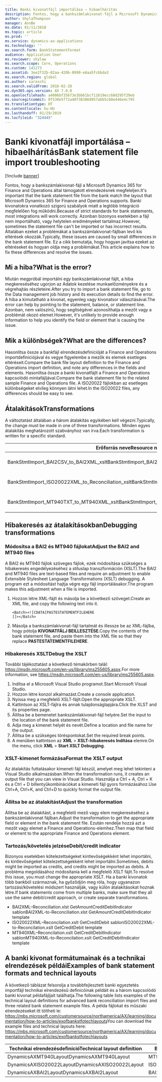```yaml
---
title: Banki kivonatfájl importálása – hibaelhárítás
description: Fontos, hogy a bankszámlakivonat-fájl a Microsoft Dynamics 365 for Finance and Operations által támogatott elrendezésnek megfeleljen. Banki kivonatokra vonatkozó szigorú szabályok miatt a legtöbb Integráció megfelelően fog működni. Azonban bizonyos esetekben a fájl nem importálható, vagy helytelen eredményeket tartalmaz. Általában ezeket a problémákat a bankszámlakivonat-fájlban levő kis eltérések okozzák. Ez a cikk bemutatja, hogy hogyan javítsa ezeket az eltéréseket és hogyan oldja meg a problémákat.
author: ShylaThompson
manager: AnnBe
ms.date: 01/11/2018
ms.topic: article
ms.prod: ''
ms.service: dynamics-ax-applications
ms.technology: ''
ms.search.form: BankStatementFormat
audience: Application User
ms.reviewer: shylaw
ms.search.scope: Core, Operations
ms.custom: 141273
ms.assetid: 3ee2f32b-02aa-420b-8990-e6aa5fc6bda3
ms.search.region: global
ms.author: saraschi
ms.search.validFrom: 2016-02-28
ms.dyn365.ops.version: AX 7.0.0
ms.openlocfilehash: a4006bf35673e3bb61bcf11619ecc68d295f29eb
ms.sourcegitcommit: 0f530e5f72a40f383868957a6b5cb0e446e4c795
ms.translationtype: HT
ms.contentlocale: hu-HU
ms.lasthandoff: 01/29/2019
ms.locfileid: "324445"
---
```

# <a name="bank-statement-file-import-troubleshooting"></a><span data-ttu-id="3b7aa-107">Banki kivonatfájl importálása – hibaelhárítás</span><span class="sxs-lookup"><span data-stu-id="3b7aa-107">Bank statement file import troubleshooting</span></span>

[!include [banner](../includes/banner.md)]

<span data-ttu-id="3b7aa-108">Fontos, hogy a bankszámlakivonat-fájl a Microsoft Dynamics 365 for Finance and Operations által támogatott elrendezésnek megfeleljen.</span><span class="sxs-lookup"><span data-stu-id="3b7aa-108">It's important that the bank statement file from the bank match the layout that Microsoft Dynamics 365 for Finance and Operations supports.</span></span> <span data-ttu-id="3b7aa-109">Banki kivonatokra vonatkozó szigorú szabályok miatt a legtöbb Integráció megfelelően fog működni.</span><span class="sxs-lookup"><span data-stu-id="3b7aa-109">Because of strict standards for bank statements, most integrations will work correctly.</span></span> <span data-ttu-id="3b7aa-110">Azonban bizonyos esetekben a fájl nem importálható, vagy helytelen eredményeket tartalmaz.</span><span class="sxs-lookup"><span data-stu-id="3b7aa-110">However, sometimes the statement file can't be imported or has incorrect results.</span></span> <span data-ttu-id="3b7aa-111">Általában ezeket a problémákat a bankszámlakivonat-fájlban levő kis eltérések okozzák.</span><span class="sxs-lookup"><span data-stu-id="3b7aa-111">Typically, these issues are caused by small differences in the bank statement file.</span></span> <span data-ttu-id="3b7aa-112">Ez a cikk bemutatja, hogy hogyan javítsa ezeket az eltéréseket és hogyan oldja meg a problémákat.</span><span class="sxs-lookup"><span data-stu-id="3b7aa-112">This article explains how to fix these differences and resolve the issues.</span></span>

<a name="what-is-the-error"></a><span data-ttu-id="3b7aa-113">Mi a hiba?</span><span class="sxs-lookup"><span data-stu-id="3b7aa-113">What is the error?</span></span>
------------------

<span data-ttu-id="3b7aa-114">Miután megpróbál importálni egy bankszámlakivonat fájlt, a hiba megkereséséhez ugorjon az Adatok kezelése munkaelőzményekre és a végrehajtás részleteire.</span><span class="sxs-lookup"><span data-stu-id="3b7aa-114">After you try to import a bank statement file, go to the Data management job history and its execution details to find the error.</span></span> <span data-ttu-id="3b7aa-115">A hiba a kimutatható a kivonat, egyenleg vagy kivonatsor választásával.</span><span class="sxs-lookup"><span data-stu-id="3b7aa-115">The error can help by pointing to the statement, balance, or statement line.</span></span> <span data-ttu-id="3b7aa-116">Azonban, nem valószínű, hogy segítségével azonosíthatja a mezőt vagy a problémát okozó elemet.</span><span class="sxs-lookup"><span data-stu-id="3b7aa-116">However, it's unlikely to provide enough information to help you identify the field or element that is causing the issue.</span></span>

## <a name="what-are-the-differences"></a><span data-ttu-id="3b7aa-117">Mik a különbségek?</span><span class="sxs-lookup"><span data-stu-id="3b7aa-117">What are the differences?</span></span>
<span data-ttu-id="3b7aa-118">Hasonlítsa össze a bankfájl elrendezésdefinícióját a Finance and Operations importdefiníciójával és vegye figyelembe a mezők és elemek esetleges eltéréseit.</span><span class="sxs-lookup"><span data-stu-id="3b7aa-118">Compare the bank file layout definition to the Finance and Operations import definition, and note any differences in the fields and elements.</span></span> <span data-ttu-id="3b7aa-119">Hasonlítsa össze a banki kivonatfájlt a Finance and Operations kapcsolódó mintafájljával.</span><span class="sxs-lookup"><span data-stu-id="3b7aa-119">Compare the bank statement file to the related sample Finance and Operations file.</span></span> <span data-ttu-id="3b7aa-120">A ISO20022 fájlokban az esetleges különbségeket elvileg könnyen látni lehet.</span><span class="sxs-lookup"><span data-stu-id="3b7aa-120">In the ISO20022 files, any differences should be easy to see.</span></span>

## <a name="transformations"></a><span data-ttu-id="3b7aa-121">Átalakítások</span><span class="sxs-lookup"><span data-stu-id="3b7aa-121">Transformations</span></span>
<span data-ttu-id="3b7aa-122">A változtatást általában a három átalakítás egyikében kell végezni.</span><span class="sxs-lookup"><span data-stu-id="3b7aa-122">Typically, the change must be made in one of three transformations.</span></span> <span data-ttu-id="3b7aa-123">Minden egyes átalakítás meghatározott szabványhoz van írva.</span><span class="sxs-lookup"><span data-stu-id="3b7aa-123">Each transformation is written for a specific standard.</span></span>

| <span data-ttu-id="3b7aa-124">Erőforrás neve</span><span class="sxs-lookup"><span data-stu-id="3b7aa-124">Resource name</span></span>                                         | <span data-ttu-id="3b7aa-125">Fájlnév</span><span class="sxs-lookup"><span data-stu-id="3b7aa-125">File name</span></span>                          |
|-------------------------------------------------------|------------------------------------|
| <span data-ttu-id="3b7aa-126">BankStmtImport\_BAI2CSV\_to\_BAI2XML\_xslt</span><span class="sxs-lookup"><span data-stu-id="3b7aa-126">BankStmtImport\_BAI2CSV\_to\_BAI2XML\_xslt</span></span>            | <span data-ttu-id="3b7aa-127">BAI2CSV-to-BAI2XML.xslt</span><span class="sxs-lookup"><span data-stu-id="3b7aa-127">BAI2CSV-to-BAI2XML.xslt</span></span>            |
| <span data-ttu-id="3b7aa-128">BankStmtImport\_ISO20022XML\_to\_Reconciliation\_xslt</span><span class="sxs-lookup"><span data-stu-id="3b7aa-128">BankStmtImport\_ISO20022XML\_to\_Reconciliation\_xslt</span></span> | <span data-ttu-id="3b7aa-129">ISO20022XML-to-Reconciliation.xslt</span><span class="sxs-lookup"><span data-stu-id="3b7aa-129">ISO20022XML-to-Reconciliation.xslt</span></span> |
| <span data-ttu-id="3b7aa-130">BankStmtImport\_MT940TXT\_to\_MT940XML\_xslt</span><span class="sxs-lookup"><span data-stu-id="3b7aa-130">BankStmtImport\_MT940TXT\_to\_MT940XML\_xslt</span></span>          | <span data-ttu-id="3b7aa-131">MT940TXT-to-MT940XML.xslt</span><span class="sxs-lookup"><span data-stu-id="3b7aa-131">MT940TXT-to-MT940XML.xslt</span></span>          |

## <a name="debugging-transformations"></a><span data-ttu-id="3b7aa-132">Hibakeresés az átalakításokban</span><span class="sxs-lookup"><span data-stu-id="3b7aa-132">Debugging transformations</span></span>
### <a name="adjust-the-bai2-and-mt940-files"></a><span data-ttu-id="3b7aa-133">Módosítsa a BAI2 és MT940 fájlokat</span><span class="sxs-lookup"><span data-stu-id="3b7aa-133">Adjust the BAI2 and MT940 files</span></span>

<span data-ttu-id="3b7aa-134">A BAI2 és MT940 fájlok szöveges fájlok, ezek módosítása szükséges a hibakeresés engedélyezéséhez a stíluslap transzformáción (XSLT).</span><span class="sxs-lookup"><span data-stu-id="3b7aa-134">The BAI2 and MT940 files are text-based files and require an adjustment to enable Extensible Stylesheet Language Transformations (XSLT) debugging.</span></span> <span data-ttu-id="3b7aa-135">A program ezt a módosítást hajtja végre egy fájl importálásakor.</span><span class="sxs-lookup"><span data-stu-id="3b7aa-135">The program makes this adjustment when a file is imported.</span></span>

1.  <span data-ttu-id="3b7aa-136">Hozzon létre XML-fájlt és másolja be a következő szöveget.</span><span class="sxs-lookup"><span data-stu-id="3b7aa-136">Create an XML file, and copy the following text into it.</span></span>

        <Batch><![CDATA[PASTESTATEMENTFILEHERE
        ]]></Batch>

2.  <span data-ttu-id="3b7aa-137">Másolja a bankszámlakivonat-fájl tartalmát és illessze be az XML-fájlba, hogy pótolja **KIVONATFÁLJ BEILLESZTÉSE**.</span><span class="sxs-lookup"><span data-stu-id="3b7aa-137">Copy the contents of the bank statement file, and paste them into the XML file so that they replace **PASTESTATEMENTFILEHERE**.</span></span>

### <a name="debug-the-xslt"></a><span data-ttu-id="3b7aa-138">Hibakeresés XSLT</span><span class="sxs-lookup"><span data-stu-id="3b7aa-138">Debug the XSLT</span></span>

<span data-ttu-id="3b7aa-139">További tájékoztatást a következő témakörben talál: <https://msdn.microsoft.com/en-us/library/ms255605.aspx>.</span><span class="sxs-lookup"><span data-stu-id="3b7aa-139">For more information, see <https://msdn.microsoft.com/en-us/library/ms255605.aspx>.</span></span>

1.  <span data-ttu-id="3b7aa-140">Indítsa el a Microsoft Visual Studio programot.</span><span class="sxs-lookup"><span data-stu-id="3b7aa-140">Start Microsoft Visual Studio.</span></span>
2.  <span data-ttu-id="3b7aa-141">Hozzon létre konzol alkalmazást.</span><span class="sxs-lookup"><span data-stu-id="3b7aa-141">Create a console application.</span></span>
3.  <span data-ttu-id="3b7aa-142">Nyissa meg a megfelelő XSLT-fájlt.</span><span class="sxs-lookup"><span data-stu-id="3b7aa-142">Open the appropriate XSLT.</span></span>
4.  <span data-ttu-id="3b7aa-143">Kattintson az XSLT-fájlra és annak tulajdonságlapjára.</span><span class="sxs-lookup"><span data-stu-id="3b7aa-143">Click the XLST and its properties page.</span></span>
5.  <span data-ttu-id="3b7aa-144">Állítsa be a bemenetet bankszámlakivonat-fájl helyére.</span><span class="sxs-lookup"><span data-stu-id="3b7aa-144">Set the input to the location of the bank statement file.</span></span>
6.  <span data-ttu-id="3b7aa-145">Adja meg a kimenet helyét és nevét.</span><span class="sxs-lookup"><span data-stu-id="3b7aa-145">Define a location and file name for the output.</span></span>
7.  <span data-ttu-id="3b7aa-146">Állítsa be a szükséges töréspontokat.</span><span class="sxs-lookup"><span data-stu-id="3b7aa-146">Set the required break points.</span></span>
8.  <span data-ttu-id="3b7aa-147">A menüben kattintson az **XML** &gt; **XSLT-hibakeresés Indítása** elemre.</span><span class="sxs-lookup"><span data-stu-id="3b7aa-147">On the menu, click **XML** &gt; **Start XSLT Debugging**.</span></span>

### <a name="format-the-xslt-output"></a><span data-ttu-id="3b7aa-148">XSLT-kimenet formázása</span><span class="sxs-lookup"><span data-stu-id="3b7aa-148">Format the XSLT output</span></span>

<span data-ttu-id="3b7aa-149">Az átalakítás futtatásakor kimeneti fájl készül, amelyet meg lehet tekinteni a Visual Studio alkalmazásban.</span><span class="sxs-lookup"><span data-stu-id="3b7aa-149">When the transformation runs, it creates an output file that you can view in Visual Studio.</span></span> <span data-ttu-id="3b7aa-150">Használja a Ctrl + A, Ctrl + K és a Ctrl + D billentyűkombinációkat a kimeneti fájl gyors formázásához.</span><span class="sxs-lookup"><span data-stu-id="3b7aa-150">Use Ctrl+A, Ctrl+K, and Ctrl+D to quickly format the output file.</span></span>

### <a name="adjust-the-transformation"></a><span data-ttu-id="3b7aa-151">Állítsa be az átalakítást</span><span class="sxs-lookup"><span data-stu-id="3b7aa-151">Adjust the transformation</span></span>

<span data-ttu-id="3b7aa-152">Állítsa be az átalakítást, a megfelelő mező vagy elem megkereséséhez a bankszámlakivonat fájlban.</span><span class="sxs-lookup"><span data-stu-id="3b7aa-152">Adjust the transformation to get the appropriate field or element in the bank statement file.</span></span> <span data-ttu-id="3b7aa-153">Ezután rendelje hozzá azt a mezőt vagy elemet a Finance and Operations-elemhez.</span><span class="sxs-lookup"><span data-stu-id="3b7aa-153">Then map that field or element to the appropriate Finance and Operations element.</span></span>

### <a name="debitcredit-indicator"></a><span data-ttu-id="3b7aa-154">Tartozás/követelés jelzése</span><span class="sxs-lookup"><span data-stu-id="3b7aa-154">Debit/credit indicator</span></span>

<span data-ttu-id="3b7aa-155">Bizonyos esetekben kötelezettségeket kintlevőségekként lehet importálni, és kintlevőségeket kötelezettségekként lehet importálni.</span><span class="sxs-lookup"><span data-stu-id="3b7aa-155">Sometimes, debits might be imported as credits, and credits might be imported as debits.</span></span> <span data-ttu-id="3b7aa-156">A probléma megoldásához módosítania kell a megfelelő XSLT fájlt.</span><span class="sxs-lookup"><span data-stu-id="3b7aa-156">To resolve this issue, you must change the appropriate XSLT.</span></span> <span data-ttu-id="3b7aa-157">Ha a banki kivonatok több bankból származnak, ha győződjön meg róla, hogy ugyanazon tartozási/követelési módszert használják, vagy külön átalakításokat hoznak létre.</span><span class="sxs-lookup"><span data-stu-id="3b7aa-157">If bank statements come from multiple banks, make sure that they all use the same debit/credit approach, or create separate transformations.</span></span>

-   <span data-ttu-id="3b7aa-158">BAI2XML–Reconciliation.xlst GetAmountCreditDebitIndicator sablon</span><span class="sxs-lookup"><span data-stu-id="3b7aa-158">BAI2XML-to-Reconciliation.xlst GetAmountCreditDebitIndicator template</span></span>
-   <span data-ttu-id="3b7aa-159">ISO20022XML–Reconcilation.xslt GetCreditDebit sablon</span><span class="sxs-lookup"><span data-stu-id="3b7aa-159">ISO20022XML-to-Reconcilation.xslt GetCreditDebit template</span></span>
-   <span data-ttu-id="3b7aa-160">MT940XML–Reconcilation.xslt GetCreditDebitIndicator sablon</span><span class="sxs-lookup"><span data-stu-id="3b7aa-160">MT940XML-to-Reconcilation.xslt GetCreditDebitIndicator template</span></span>

## <a name="examples-of-bank-statement-formats-and-technical-layouts"></a><span data-ttu-id="3b7aa-161">A banki kivonat formátumainak és a technikai elrendezések példái</span><span class="sxs-lookup"><span data-stu-id="3b7aa-161">Examples of bank statement formats and technical layouts</span></span>
<span data-ttu-id="3b7aa-162">A következő táblázat felsorolja a továbbfejlesztett banki egyeztetés importfájl technikai elrendezésű definicóinak példáit és a három kapcsolódó banki kivonat példafájljait találhatja.</span><span class="sxs-lookup"><span data-stu-id="3b7aa-162">The following table lists examples of the technical layout definitions for advanced bank reconciliation import files and three related bank statement example files.</span></span> <span data-ttu-id="3b7aa-163">A példa fájlokat és műszaki elrendezéseket itt töltheti le: https://mbs.microsoft.com/customersource/northamerica/AX/learning/documentation/how-to-articles/exofbankstfotechlayouts</span><span class="sxs-lookup"><span data-stu-id="3b7aa-163">You can download the example files and technical layouts here: https://mbs.microsoft.com/customersource/northamerica/AX/learning/documentation/how-to-articles/exofbankstfotechlayouts</span></span>  


| <span data-ttu-id="3b7aa-164">Technikai elrendezésdefiníció</span><span class="sxs-lookup"><span data-stu-id="3b7aa-164">Technical layout definition</span></span>                             | <span data-ttu-id="3b7aa-165">Banki kivonat példafájl</span><span class="sxs-lookup"><span data-stu-id="3b7aa-165">Bank statement example file</span></span>          |
|---------------------------------------------------------|--------------------------------------|
| <span data-ttu-id="3b7aa-166">DynamicsAXMT940Layout</span><span class="sxs-lookup"><span data-stu-id="3b7aa-166">DynamicsAXMT940Layout</span></span>                                   | <span data-ttu-id="3b7aa-167">MT940StatementExample</span><span class="sxs-lookup"><span data-stu-id="3b7aa-167">MT940StatementExample</span></span>                |
| <span data-ttu-id="3b7aa-168">DynamicsAXISO20022Layout</span><span class="sxs-lookup"><span data-stu-id="3b7aa-168">DynamicsAXISO20022Layout</span></span>                                | <span data-ttu-id="3b7aa-169">ISO20022StatementExample</span><span class="sxs-lookup"><span data-stu-id="3b7aa-169">ISO20022StatementExample</span></span>             |
| <span data-ttu-id="3b7aa-170">DynamicsAXBAI2Layout</span><span class="sxs-lookup"><span data-stu-id="3b7aa-170">DynamicsAXBAI2Layout</span></span>                                    | <span data-ttu-id="3b7aa-171">BAI2StatementExample</span><span class="sxs-lookup"><span data-stu-id="3b7aa-171">BAI2StatementExample</span></span>                 |





